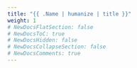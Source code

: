 ```yaml
---
title: "{{ .Name | humanize | title }}"
weight: 1
# NewDocsFlatSection: false
# NewDocsToC: true
# NewDocsHidden: false
# NewDocsCollapseSection: false
# NewDocsComments: true
---
```

